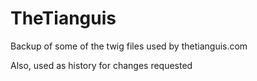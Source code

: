 # TheTianguis

Backup of some of the twig files used by thetianguis.com

Also, used as history for changes requested
